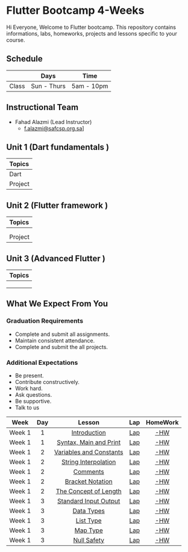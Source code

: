 # Flutter Bootcamp 4-Weeks 
Hi Everyone, Welcome to Flutter bootcamp. This repository contains informations, labs, homeworks, projects and lessons specific to your course.

## Schedule
|  | Days | Time |
| --- | ------------- | ------------- |
| Class | Sun - Thurs  | 5am - 10pm  |

## Instructional Team
* Fahad Alazmi (Lead Instructor)
  * f.alazmi@safcsp.org.sa]


## Unit 1 \(Dart fundamentals \)

| Topics |
| :--- |
| Dart |
| Project | 


## Unit 2 \(Flutter framework \)

| Topics |
| :--- |
| |
| |
| Project  |

## Unit 3 \(Advanced Flutter \)

| Topics |
| :--- |
|  | 
|  |
|  |

## What We Expect From You
### Graduation Requirements
* Complete and submit all assignments.
* Maintain consistent attendance.
* Complete and submit the all projects.
### Additional Expectations
* Be present.
* Contribute constructively.
* Work hard.
* Ask questions.
* Be supportive.
* Talk to us

| Week | Day | Lesson | Lap | HomeWork |
|:----:|:---:|:------:|:---:|:--------:|
| Week 1| 1   |[Introduction](https://github.com/Tuwaiq-Flutter/01-Introduction.git)|[Lap](https://)|[-HW](https://)
| Week 1| 1   |[Syntax, Main and Print](https://github.com/Tuwaiq-Flutter/02-Syntax-Main-and-Print.git)|[Lap](https://)|[-HW](https://)
| Week 1| 2   |[Variables and Constants](https://github.com/Tuwaiq-Flutter/03-Variables-and-Constants.git)|[Lap](https://)|[-HW](https://)
| Week 1| 2   |[String Interpolation](https://github.com/Tuwaiq-Flutter/04-String-Interpolation.git)|[Lap](https://)|[-HW](https://)
| Week 1| 2   |[Comments](https://github.com/Tuwaiq-Flutter/05-Comments.git)|[Lap](https://)|[-HW](https://)
| Week 1| 2   |[Bracket Notation](https://github.com/Tuwaiq-Flutter/06-Bracket-Notation.git)|[Lap](https://)|[-HW](https://)
| Week 1| 2   |[The Concept of Length](https://github.com/Tuwaiq-Flutter/07-The-Concept-of-Length.git)|[Lap](https://)|[-HW](https://)
| Week 1| 3   |[Standard Input Output](https://github.com/Tuwaiq-Flutter/08-Standard-Input-Output.git)|[Lap](https://)|[-HW](https://)
| Week 1| 3   |[Data Types](https://github.com/Tuwaiq-Flutter/15-Data-Types.git)|[Lap](https://)|[-HW](https://)
| Week 1| 3   |[List Type](https://github.com/Tuwaiq-Flutter/16-List-Type.git)|[Lap](https://)|[-HW](https://)
| Week 1| 3   |[Map Type](https://github.com/Tuwaiq-Flutter/17-Map-type.git)|[Lap](https://)|[-HW](https://)
| Week 1| 3   |[Null Safety](https://github.com/Tuwaiq-Flutter/18-Null-safety.git)|[Lap](https://)|[-HW](https://)


